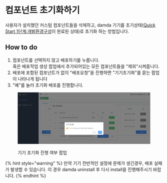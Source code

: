 # 컴포넌트 초기화하기

사용자가 설치했던 커스텀 컴포넌트들을 삭제하고, damda 기기를 초기상태([Quick Start 1단계:개발환경구성](../../../quick-start/setup-env.md)이 완료된 상태)로 초기화 하는 방법입니다.

## How to do

1. 컴포넌트를 선택하지 않고 배포하기를 누릅니다. \
   혹은 배포작업 생성 팝업에서 추가되어있는 모든 컴포넌트들을 "제외"시켜줍니다.
2. 배포에 포함된 컴포넌트가 없이 "배포요청"을 진행하면 "기기초기화"를 묻는 팝업이 나타나게 됩니다
3. "예"를 눌러 초기화 배포를 진행합니다.

<figure><img src="../../../.gitbook/assets/image (31).png" alt=""><figcaption><p>기기 초기화 진행 여부 팝업</p></figcaption></figure>

{% hint style="warning" %}
만약 기기 전반적인 설정에 문제가 생긴경우, 배포 실패가 발생할 수 있습니다. 이 경우 damda uninstall 후 다시 install을 진행해주시기 바랍니다.
{% endhint %}
